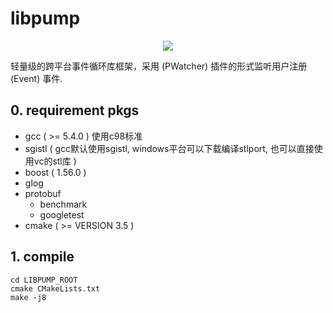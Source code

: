 # libpump

<div align=center>
<img src="https://github.com/csjy309450/libpump/blob/master/resource/pump.png?raw=true"/></div>

轻量级的跨平台事件循环库框架，采用 (PWatcher) 插件的形式监听用户注册 (Event) 事件.

## 0. requirement pkgs

- gcc ( >= 5.4.0 ) 
  使用c98标准
- sgistl 
  ( gcc默认使用sgistl, windows平台可以下载编译stlport, 也可以直接使用vc的stl库 )
- boost ( 1.56.0 )
- glog 
- protobuf
  - benchmark
  - googletest
- cmake ( >= VERSION 3.5 )

## 1. compile

```shell
cd LIBPUMP_ROOT
cmake CMakeLists.txt
make -j8
```



